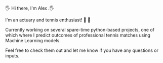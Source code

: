 🖐 Hi there, I'm Alex .🖐 

I'm an actuary and tennis enthusiast!  🔢 🎾

Currently working on several spare-time python-based projects, one of which where I predict outcomes of professional tennis matches using Machine Learning models. 

Feel free to check them out and let me know if you have any questions or inputs. 


